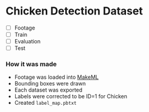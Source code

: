 # Chicken Detection Dataset

* [ ] Footage
* [ ] Train 
* [ ] Evaluation
* [ ] Test

### How it was made
* Footage was loaded into [MakeML](https://makeml.app/)
* Bounding boxes were drawn
* Each dataset was exported
* Labels were corrected to be ID=1 for Chicken
* Created `label_map.pbtxt`
